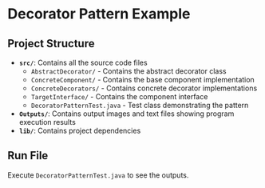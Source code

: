 # Decorator Pattern Example

## Project Structure

- **`src/`**: Contains all the source code files
  - `AbstractDecorator/` - Contains the abstract decorator class
  - `ConcreteComponent/` - Contains the base component implementation
  - `ConcreteDecorators/` - Contains concrete decorator implementations
  - `TargetInterface/` - Contains the component interface
  - `DecoratorPatternTest.java` - Test class demonstrating the pattern
- **`Outputs/`**: Contains output images and text files showing program execution results
- **`lib/`**: Contains project dependencies

## Run File
Execute `DecoratorPatternTest.java` to see the outputs.
